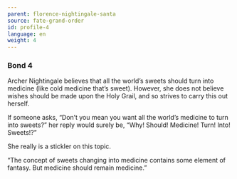 ```yaml
---
parent: florence-nightingale-santa
source: fate-grand-order
id: profile-4
language: en
weight: 4
---
```


### Bond 4

Archer Nightingale believes that all the world’s sweets should turn into medicine (like cold medicine that’s sweet). However, she does not believe wishes should be made upon the Holy Grail, and so strives to carry this out herself.

If someone asks, “Don’t you mean you want all the world’s medicine to turn into sweets?” her reply would surely be, “Why! Should! Medicine! Turn! Into! Sweets!?”

She really is a stickler on this topic.

“The concept of sweets changing into medicine contains some element of fantasy. But medicine should remain medicine.”
